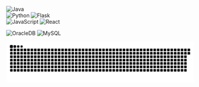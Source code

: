 <!--  ================================== badge ================================================== -->
![Java](https://img.shields.io/badge/Java-adadad?&style=flat&logo=Java&logoColor=f2f2f2)
<br>
![Python](https://img.shields.io/badge/Python-0078c2?&style=flat&logo=Python&logoColor=f2f2f2)
![Flask](https://img.shields.io/badge/Flask-262626?&style=flat&logo=Flask&logoColor=f2f2f2)
<br>
![JavaScript](https://img.shields.io/badge/Javascript-c9b900?&style=flat&logo=JavaScript&logoColor=f2f2f2)
![React](https://img.shields.io/badge/React-262626?style=flat&logo=React&logoColor=f2f2f2)

![OracleDB](https://img.shields.io/badge/Oracle_DB-adadad?&style=flat&logo=Oracle&logoColor=F80000)
![MySQL](https://img.shields.io/badge/MySQL-adadad?style=flat&logo=mysql&logoColor=#000000)

<!--  ================================== snake ================================================== -->
![snake gif](https://github.com/kingdomunder/kingdomunder/blob/output/github-contribution-grid-snake.svg)


<!--  ================================== remark =================================================
![뱃지이름](http://img.shields.io/badge/뱃지이름-배경색?style=for-the-badge&logo=로고이름&logoColor=로고색&link=링크)



-->
